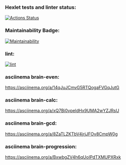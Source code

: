 ### Hexlet tests and linter status:
[![Actions Status](https://github.com/stanislav-gaziev/php-project-lvl1/workflows/hexlet-check/badge.svg)](https://github.com/stanislav-gaziev/php-project-lvl1/actions)

### Maintainability Badge:
[![Maintainability](https://api.codeclimate.com/v1/badges/a99a88d28ad37a79dbf6/maintainability)](https://codeclimate.com/github/codeclimate/codeclimate/maintainability)

### lint:
[![lint](https://github.com/stanislav-gaziev/php-project-lvl1/workflows/lint/badge.svg)](https://github.com/stanislav-gaziev/php-project-lvl1/actions)

### asciinema brain-even:
https://asciinema.org/a/14qJuJCmvG5RTQogaFVGqJutG

### asciinema brain-calc:
https://asciinema.org/a/xQ7Bi0vpeldHx9UMA2wYZJRsU

### asciinema brain-gcd:
https://asciinema.org/a/8ZaTLZKTbV4jrjJFOv8CmpW0g

### asciinema brain-progression:
https://asciinema.org/a/BxwbgZV4h6qUoIPdTXMUPXRxk
